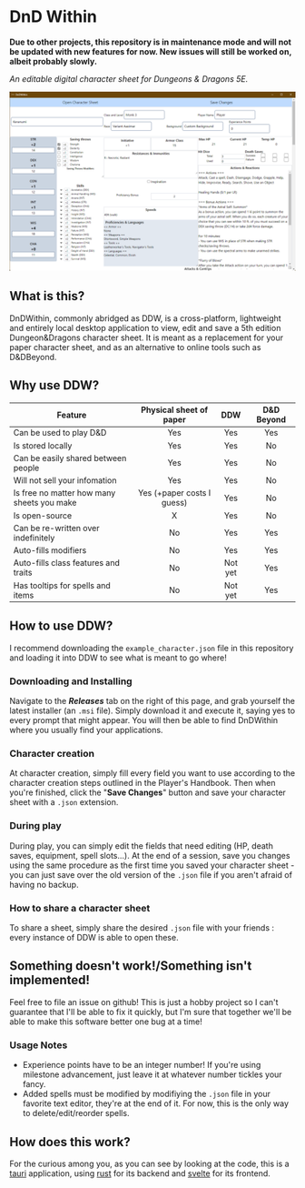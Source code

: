 # DnD Within

**Due to other projects, this repository is in maintenance mode and will not be updated with new features for now. New issues will still be worked on, albeit probably slowly.**

*An editable digital character sheet for Dungeons & Dragons 5E.*

![An illustration of the user interface of DnDWithin](example_1.png)


## What is this?

DnDWithin, commonly abridged as DDW, is a cross-platform, lightweight and entirely local desktop application to view, edit and save a 5th edition Dungeon&Dragons character sheet. It is meant as a replacement for your paper character sheet, and as an alternative to online tools such as D&DBeyond.

## Why use DDW?
| Feature                                    |  Physical sheet of paper   | DDW      | D&D Beyond |
| ------------------------------------------ |:--------------------------:|:--------:|:----------:|
| Can be used to play D&D                    |            Yes             | Yes      |    Yes     |
| Is stored locally                          |            Yes             | Yes      |     No     |
| Can be easily shared between people        |            Yes             | Yes      |     No     |
| Will not sell your infomation              |            Yes             | Yes      |     No     |
| Is free no matter how many sheets you make | Yes (+paper costs I guess) | Yes      |     No     |
| Is open-source                             |             X              | Yes      |     No     |
| Can be re-written over indefinitely        |             No             | Yes      |    Yes     |
| Auto-fills modifiers                       |             No             | Yes      |    Yes     |
| Auto-fills class features and traits       |             No             | Not yet  |    Yes     |
| Has tooltips for spells and items          |             No             | Not yet  |    Yes     |


## How to use DDW?
I recommend downloading the `example_character.json` file in this repository and loading it into DDW to see what is meant to go where!

### Downloading and Installing
Navigate to the ***Releases*** tab on the right of this page, and grab yourself the latest installer (an `.msi` file). Simply download it and execute it, saying yes to every prompt that might appear. You will then be able to find DnDWithin where you usually find your applications. 

### Character creation
At character creation, simply fill every field you want to use according to the character creation steps outlined in the Player's Handbook. Then when you're finished, click the "**Save Changes**" button and save your character sheet with a `.json` extension.

### During play
During play, you can simply edit the fields that need editing (HP, death saves, equipment, spell slots...). At the end of a session, save you changes using the same procedure as the first time you saved your character sheet - you can just save over the old version of the `.json` file if you aren't afraid of having no backup.

### How to share a character sheet
To share a sheet, simply share the desired `.json` file with your friends : every instance of DDW is able to open these.

## Something doesn't work!/Something isn't implemented!
Feel free to file an issue on github! This is just a hobby project so I can't guarantee that I'll be able to fix it quickly, but I'm sure that together we'll be able to make this software better one bug at a time!

### Usage Notes
 - Experience points have to be an integer number! If you're using milestone advancement, just leave it at whatever number tickles your fancy.
 - Added spells must be modified by modifiying the `.json` file in your favorite text editor, they're at the end of it. For now, this is the only way to delete/edit/reorder spells.

## How does this work?
For the curious among you, as you can see by looking at the code, this is a [tauri](https://tauri.app/) application, using [rust](https://www.rust-lang.org/) for its backend and [svelte](https://svelte.dev/) for its frontend.